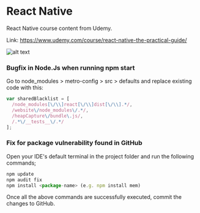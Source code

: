 # React Native
React Native course content from Udemy.

Link: https://www.udemy.com/course/react-native-the-practical-guide/

![alt text](https://res.cloudinary.com/practicaldev/image/fetch/s--DsRi1C7P--/c_limit%2Cf_auto%2Cfl_progressive%2Cq_auto%2Cw_880/https://thepracticaldev.s3.amazonaws.com/i/8m2htjjpp31idwz8wnrz.jpg)

### Bugfix in Node.Js when running npm start
Go to node_modules > metro-config > src > defaults and replace existing code with this:

```javascript
var sharedBlacklist = [
  /node_modules[\/\\]react[\/\\]dist[\/\\].*/,
  /website\/node_modules\/.*/,
  /heapCapture\/bundle\.js/,
  /.*\/__tests__\/.*/
];
```

### Fix for package vulnerability found in GitHub
Open your IDE's default terminal in the project folder and run the following commands;

```javascript
npm update
npm audit fix
npm install <package-name> (e.g. npm install mem)
```
Once all the above commands are successfully executed, commit the changes to GitHub.

